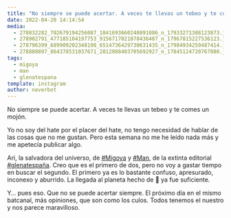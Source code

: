 ```yaml
---
title: "No siempre se puede acertar. A veces te llevas un tebeo y te comes un mojón"
date: 2022-04-20 14:14:54
media: 
  - 278832282_702679194256087_1841693660248891086_n_17933271308123873.jpg
  - 278902791_477185104197753_9156717021078436407_n_17967815227536123.jpg
  - 278796399_689909202348198_6514736429730631435_n_17984934259487414.jpg
  - 278880897_864378531037671_2812088403705692927_n_17845124720767080.jpg
tags: 
  - migoya
  - man
  - glenatespana
template: instagram
author: neverbot
---
```


No siempre se puede acertar. A veces te llevas un tebeo y te comes un mojón.

Yo no soy del hate por el placer del hate, no tengo necesidad de hablar de las cosas que no me gustan. Pero esta semana no me he leído nada más y me apetecía publicar algo.

Ari, la salvadora del universo, de [#Migoya](/tags/migoya) y [#Man](/tags/man), de la extinta editorial [#glenatespaña](/tags/glenatespana). Creo que es el primero de dos, pero no voy a gastar tiempo en buscar el segundo. El primero ya es lo bastante confuso, apresurado, inconexo y aburrido. La llegada al planeta hecho de 💩 ya fue suficiente.

Y… pues eso. Que no se puede acertar siempre. El próximo día en el mismo batcanal, más opiniones, que son como los culos. Todos tenemos el nuestro y nos parece maravilloso.
